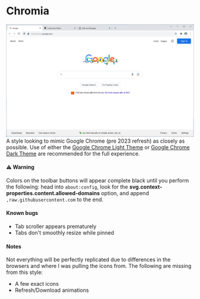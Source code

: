 # Chromia
![Preview image](preview.png)
A style looking to mimic Google Chrome (pre 2023 refresh) as closely as possible. Use of either the [Google Chrome Light Theme](https://addons.mozilla.org/en-US/firefox/addon/google-chrome-light/) or [Google Chrome Dark Theme](https://addons.mozilla.org/en-US/firefox/addon/google-chrome-dark/) are recommended for the full experience.

#### :warning: Warning
Colors on the toolbar buttons will appear complete black until you perform the following: head into `about:config`, look for the **svg.context-properties.content.allowed-domains** option, and append `,raw.githubusercontent.com` to the end.

#### Known bugs
- Tab scroller appears prematurely
- Tabs don't smoothly resize while pinned

#### Notes
Not everything will be perfectly replicated due to differences in the browsers and where I was pulling the icons from. The following are missing from this style:
- A few exact icons
- Refresh/Download animations

